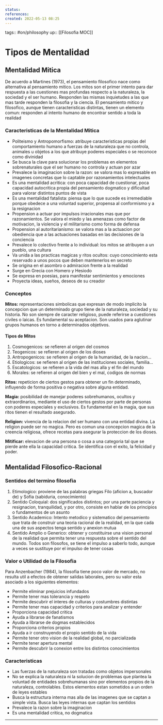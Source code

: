 ```yaml
---
status:
references:
created: 2022-05-13 08:25
---
```

tags:: #on/philosophy 
up:: [[Filosofia MOC]]
# Tipos de Mentalidad
## Mentalidad Mitica
De acuerdo a Martines (1973), el pensamiento filosofico nace como alternativa al pensamiento mitico. Los mitos son el primer intento para dar respuesta a las cuestiones mas profundas respecto a la naturaleza, la sociedad y el ser humano. Responden las mismas inquietudes a las que mas tarde responden la filosofia y la ciencia. El pensamiento mitico y filosofico, aunque tienen caracteristicas distintas, tienen un elemento comun: responden al intento humano de encontrar sentido a toda la realidad

### Caracteristicas de la Mentalidad Mitica
- Politeismo y Antropomorfismo: atribuye caracteristicas propias del comportamiento humano a fuerzas de la naturaleza que no controla, animales u objetos a los que atribuye poderes especiales o se reconoce como divinidad
- Se busca la clave para solucionar los problemas en elementos sobrenaturales que el ser humano no controla y actuan por azar
- Prevalece la imaginacion sobre la razon: se valora mas lo expresable en imagenes concretas que lo captable por razonamientos intelectuales
- Es una mentalidad acritica: con poca capacidad de cuestionar, poca capacidad autocritica propia del pensamiento dogmatico y dificultad para valorar distintos puntos de vista
- Es una mentalidad fatalista: piensa que lo que sucede es irremediable porque obedece a una voluntad superior, propensa al conformismo y a la resignacion
- Propension a actuar por impulsos irracionales mas que por razonamientos. Se valora el miedo y las amenazas como factor de motivacion, la violencia y el militarismo como forma de defensa
- Propension al autoritarianismo: se valora mas a la actuacion por obediencia que a las actuaciones basadas en las decisiones de la conciencia
- Prevalece lo colectivo frente a lo individual: los mitos se atribuyen a un pueblo, una cultura
- Va unida a las practicas magicas y ritos ocultos: cuyo conocimiento esta reservado a unos pocos que deben mantenerlos en secreto
- Se origina en el asombro o admiracion frente a la realidad
- Surge en Grecia con Homero y Hesiodo
- Se expresa en poesias, para manifestar sentimientos y emociones
- Proyecta ideas, sueños, deseos de su creador

### Conceptos
**Mitos:** representaciones simbolicas que expresan de modo implicito la concepcion que un determinado grupo tiene de la naturaleza, sociedad y su historia. No son siempre de caracter religioso, puede referirse a cuestiones civiles o laicas. Es fundamental su aceptacion. Son usados para aglutinar grupos humanos en torno a determinados objetivos.

#### Tipos de Mitos
1. Cosmogenicos: se refieren al origen del cosmos
2. Teogenicos: se refieren al origen de los dioses
3. Antropogenicos: se refieren al origen de la humanidad, de la nacion...
4. Etiologicos: se refieren al origen de las instituciones sociales, familia...
5. Escatologicos: se refieren a la vida del mas alla y el fin del mundo
6. Morales: se refieren al origen del bien y el mal, codigos de normas

**Ritos:** repeticion de ciertos gestos para obtener un fin determinado, influyendo de forma positiva o negativa sobre alguna entidad.

**Magia:** posibilidad de manejar poderes sobrehumanos, ocultos y extraordinarios, mediante el uso de ciertos gestos por parte de personas con poderes especiales y exclusivos. Es fundamental en la magia, que sus ritos tienen el resultado asegurado.

**Religion:** vivencia de la relacion del ser humano con una entidad divina. La religion puede ser no magica. Pero es comun una concepcion magica de la creencia religiosa, ofrece recetas para asegurar la proteccion de los dioses.

**Mitificar:** elevacion de una persona o cosa a una categoria tal que se pierde ante ella la capacidad critica. Se identifica con el exito, la felicidad y poder.

## Mentalidad Filosofico-Racional
### Sentidos del termino filosofia
1. Etimologico: proviene de las palabras griegas Filo (aficion a, buscador de) y Sofia (sabiduria, conocimiento)
2. Sentido Coloquial: dos significados distintos; por una parte paciencia y resignacion, tranquilidad, y por otro, consiste en hablar de los principios o fundamentos de un asunto
3. Sentido Academico: Intento metodico y sistematico del pensamiento que trata de construir una teoria racional de la realidad, en la que cada una de sus aspectos tenga sentido y anexion mutua
4. Sentido Amplio o Generico: obtener y constituirse una vision personal de la realidad que permita tener una respuesta sobre el sentido del mundo. Todos son filosofos, se tiene el impulso a saberlo todo, aunque a veces se sustituye por el impulso de tener cosas

### Valor o Utilidad de la Filosofia
Para Anzenbacher (1984), la filosofia tiene poco valor de mercado, no resulta util a efectos de obtener salidas laborales, pero su valor esta asociado a los siguientes elementos: 
- Permite eliminar prejuicios infundados
- Permite tener mas tolerancia y respeto
- Permite descubrir el interes de culturas y costumbres distintas
- Permite tener mas capacidad y criterios para analizar y entender
- Proporciona capacidad critica
- Ayuda a librarse de fanatismos
- Ayuda a librarse de dogmas establecidos
- Proporciona criterios propios
- Ayuda a ir construyendo el propio sentido de la vida
- Permite tener otro vision de la realidad global, no parcializada
- Permite tener apertura mental
- Permite descubrir la conexion entre los distintos conocimientos

### Caracteristicas
- Las fuerzas de la naturaleza son tratadas como objetos impersonales
- No se explica la naturaleza ni la solucion de problemas que plantea la voluntad de entidades sobrehumanas sino por elementos propios de la naturaleza, controlables. Estos elementos estan sometidos a un orden de leyes estables
- Busca la estructura interna mas alla de las imagenes que se captan a simple vista. Busca las leyes internas que captan los sentidos
- Prevalece la razon sobre la imaginacion
- Es una mentalidad critica, no dogmatica
___
